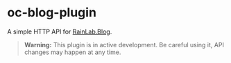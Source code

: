 # oc-blog-plugin

A simple HTTP API for [RainLab.Blog](https://github.com/rainlab/blog-plugin).

> **Warning:** This plugin is in active development. Be careful using it, API changes may happen at any time.